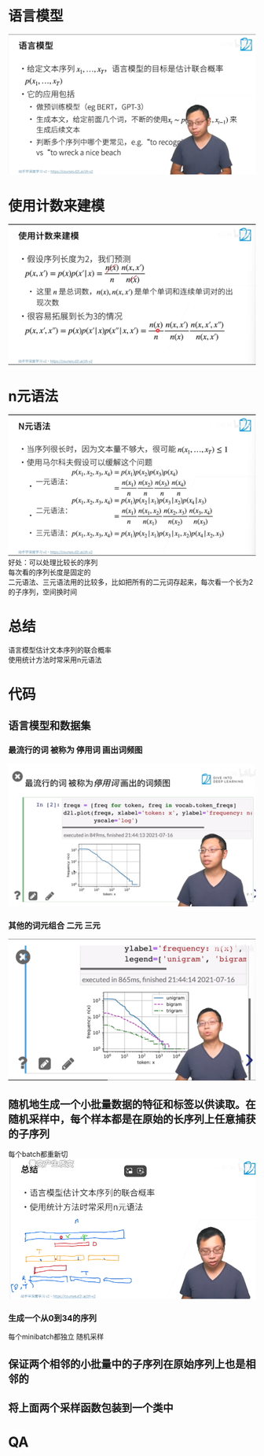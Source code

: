 # 语言模型
![alt text](image-35.png)
# 使用计数来建模
![alt text](image-36.png)
# n元语法
![alt text](image-37.png)
好处：可以处理比较长的序列   
每次看的序列长度是固定的   
二元语法、三元语法用的比较多，比如把所有的二元词存起来，每次看一个长为2的子序列，空间换时间   
# 总结
语言模型估计文本序列的联合概率   
使用统计方法时常采用n元语法   

# 代码
## 语言模型和数据集
### 最流行的词 被称为 停用词 画出词频图
![alt text](image-38.png)
### 其他的词元组合 二元 三元 
![alt text](image-39.png)
## 随机地生成一个小批量数据的特征和标签以供读取。在随机采样中，每个样本都是在原始的长序列上任意捕获的子序列
每个batch都重新切   
![alt text](image-40.png)
### 生成一个从0到34的序列
每个minibatch都独立 随机采样   
## 保证两个相邻的小批量中的子序列在原始序列上也是相邻的
## 将上面两个采样函数包装到一个类中

# QA


